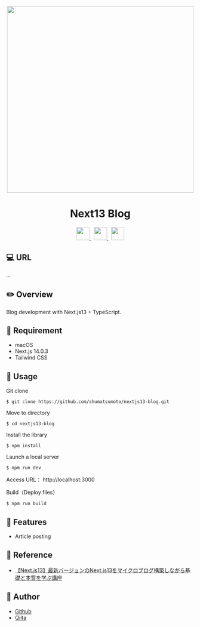<div align="center">
  <img src="https://user-images.githubusercontent.com/11171872/203345580-40a14fa9-b1f0-4c29-a042-138ff78f7d9b.jpg" width="500">
</div>

<h1 align="center">Next13 Blog</h1>

<div align="center">
  <a href="https://nextjs.org/">
    <img src="https://user-images.githubusercontent.com/11171872/113247237-92a71b80-92f5-11eb-8f09-6047f4c4b441.png" height="35">
  </a>&nbsp;
  <a href="https://www.typescriptlang.org/">
    <img src="https://user-images.githubusercontent.com/11171872/113466643-6071f700-9478-11eb-9c13-52c84abd80c7.png" height="35">
  </a>&nbsp;
  <a href="https://tailwindcss.com/">
    <img src="https://user-images.githubusercontent.com/11171872/203363611-c98d9780-5fdc-4fb7-9214-dda32d8f8dfb.png" height="35">
  </a>
</div>

## :computer: URL

...

## :pencil2: Overview

Blog development with Next.js13 + TypeScript.

## :hammer: Requirement

- macOS
- Next.js 14.0.3
- Tailwind CSS

## :pushpin: Usage

Git clone
```
$ git clone https://github.com/shumatsumoto/nextjs13-blog.git
```
Move to directory
```
$ cd nextjs13-blog
```
Install the library
```
$ npm install
```
Launch a local server
```
$ npm run dev
```

Access URL： 
http://localhost:3000

Build（Deploy files）
```
$ npm run build
```

## :railway_car: Features

- Article posting

## :green_book: Reference

- [【Next.js13】最新バージョンのNext.js13をマイクロブログ構築しながら基礎と本質を学ぶ講座](https://www.udemy.com/course/nextjs13_learning_with_microblog/)

## :hatching_chick: Author

- [Github](https://github.com/shumatsumoto)
- [Qiita](https://qiita.com/ShuMatsumoto)

